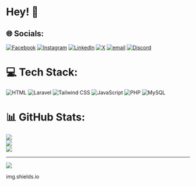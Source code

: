 # Hey! 👋  


## 🌐 Socials:
[![Facebook](https://img.shields.io/badge/Facebook-%231877F2.svg?logo=Facebook&logoColor=white)](https://facebook.com/prabesh.ach) [![Instagram](https://img.shields.io/badge/Instagram-%23E4405F.svg?logo=Instagram&logoColor=white)](https://instagram.com/prabesh_ach) [![LinkedIn](https://img.shields.io/badge/LinkedIn-%230077B5.svg?logo=linkedin&logoColor=white)](https://linkedin.com/in/prabesh_ach) [![X](https://img.shields.io/badge/X-black.svg?logo=X&logoColor=white)](https://x.com/PrabeshAch33319) [![email](https://img.shields.io/badge/Email-D14836?logo=gmail&logoColor=white)](mailto:praveshach1032@gmail.com) [![Discord](https://img.shields.io/badge/Discord-%237289DA.svg?logo=discord&logoColor=white)](https://discord.gg/https://discord.gg/deSVGKtV) 

# 💻 Tech Stack:


 ![HTML](https://img.shields.io/badge/html5-%23E34F26.svg?style=flat&logo=html5&logoColor=white) ![Laravel](https://img.shields.io/badge/laravel-%23FF2D20.svg?style=flat&logo=laravel&logoColor=white) ![Tailwind CSS](https://img.shields.io/badge/tailwindcss-%2338B2AC.svg?style=flat&logo=tailwind-css&logoColor=white)  ![JavaScript](https://img.shields.io/badge/javascript-%23F7DF1E.svg?style=flat&logo=javascript&logoColor=black) ![PHP](https://img.shields.io/badge/php-%23777BB4.svg?style=flat&logo=php&logoColor=white) ![MySQL](https://img.shields.io/badge/mysql-4479A1.svg?style=flat&logo=mysql&logoColor=white) 
# 📊 GitHub Stats:
![](https://github-readme-stats.vercel.app/api?username=prabesh1032&theme=blue-green&hide_border=false&include_all_commits=true&count_private=true)<br/>
![](https://github-readme-streak-stats.herokuapp.com/?user=prabesh1032&theme=blue-green&hide_border=false)<br/>
![](https://github-readme-stats.vercel.app/api/top-langs/?username=prabesh1032&theme=blue-green&hide_border=false&include_all_commits=true&count_private=true&layout=compact)

---
[![](https://visitcount.itsvg.in/api?id=prabesh1032&icon=0&color=0)](https://visitcount.itsvg.in)

<!-- Proudly created with GPRM ( https://gprm.itsvg.in ) -->
img.shields.io

